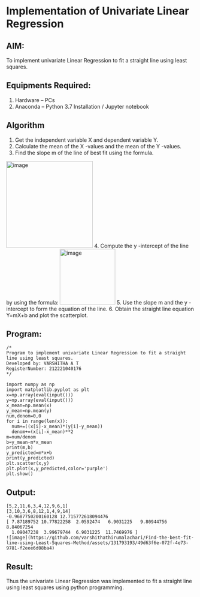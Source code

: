 # Implementation of Univariate Linear Regression
## AIM:
To implement univariate Linear Regression to fit a straight line using least squares.

## Equipments Required:
1. Hardware – PCs
2. Anaconda – Python 3.7 Installation / Jupyter notebook

## Algorithm
1. Get the independent variable X and dependent variable Y.
2. Calculate the mean of the X -values and the mean of the Y -values.
3. Find the slope m of the line of best fit using the formula. 
<img width="231" alt="image" src="https://user-images.githubusercontent.com/93026020/192078527-b3b5ee3e-992f-46c4-865b-3b7ce4ac54ad.png">
4. Compute the y -intercept of the line by using the formula:
<img width="148" alt="image" src="https://user-images.githubusercontent.com/93026020/192078545-79d70b90-7e9d-4b85-9f8b-9d7548a4c5a4.png">
5. Use the slope m and the y -intercept to form the equation of the line.
6. Obtain the straight line equation Y=mX+b and plot the scatterplot.

## Program:
```
/*
Program to implement univariate Linear Regression to fit a straight line using least squares.
Developed by: VARSHITHA A T
RegisterNumber: 212221040176
*/

import numpy as np
import matplotlib.pyplot as plt
x=np.array(eval(input()))
y=np.array(eval(input()))
x_mean=np.mean(x)
y_mean=np.mean(y)
num,denom=0,0
for i in range(len(x)):
  num+=((x[i]-x_mean)*(y[i]-y_mean))
  denom+=(x[i]-x_mean)**2
m=num/denom
b=y_mean-m*x_mean
print(m,b)
y_predicted=m*x+b
print(y_predicted)
plt.scatter(x,y)
plt.plot(x,y_predicted,color='purple')
plt.show()

```

## Output:
```
[5,2,11,6,3,4,12,9,6,1]
[3,10,3,6,8,12,1,4,9,14]
-0.9687750200160128 12.715772618094476
[ 7.87189752 10.77822258  2.0592474   6.9031225   9.80944756  8.84067254
  1.09047238  3.99679744  6.9031225  11.7469976 ]
![image](https://github.com/varshithathirumalachari/Find-the-best-fit-line-using-Least-Squares-Method/assets/131793193/49d63f6e-072f-4e73-9781-f2eee6d08ba4)

```

## Result:
Thus the univariate Linear Regression was implemented to fit a straight line using least squares using python programming.
